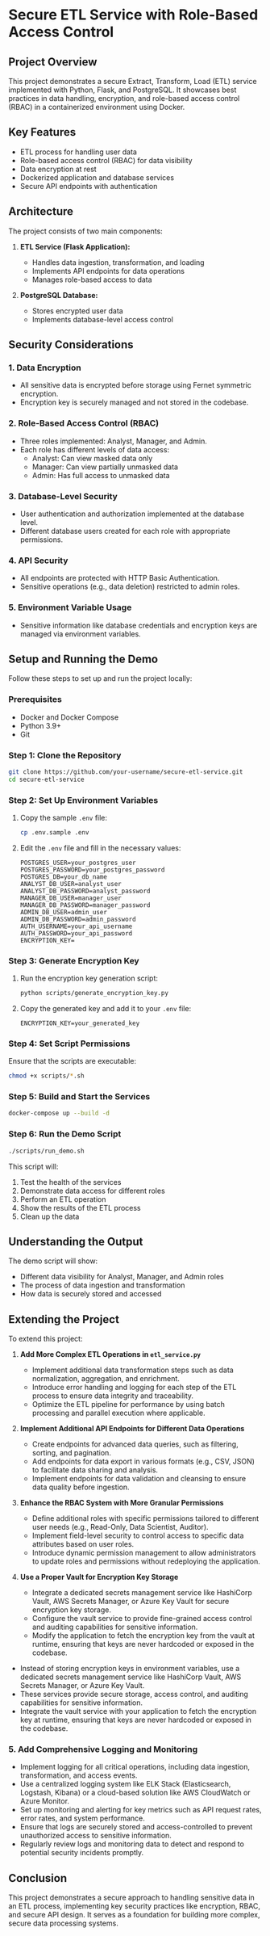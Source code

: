 # Secure ETL Service with Role-Based Access Control

## Project Overview

This project demonstrates a secure Extract, Transform, Load (ETL) service implemented with Python, Flask, and PostgreSQL. It showcases best practices in data handling, encryption, and role-based access control (RBAC) in a containerized environment using Docker.

## Key Features

- ETL process for handling user data
- Role-based access control (RBAC) for data visibility
- Data encryption at rest
- Dockerized application and database services
- Secure API endpoints with authentication

## Architecture

The project consists of two main components:

1. **ETL Service (Flask Application):**
   - Handles data ingestion, transformation, and loading
   - Implements API endpoints for data operations
   - Manages role-based access to data

2. **PostgreSQL Database:**
   - Stores encrypted user data
   - Implements database-level access control

## Security Considerations

### 1. Data Encryption
- All sensitive data is encrypted before storage using Fernet symmetric encryption.
- Encryption key is securely managed and not stored in the codebase.

### 2. Role-Based Access Control (RBAC)
- Three roles implemented: Analyst, Manager, and Admin.
- Each role has different levels of data access:
  - Analyst: Can view masked data only
  - Manager: Can view partially unmasked data
  - Admin: Has full access to unmasked data

### 3. Database-Level Security
- User authentication and authorization implemented at the database level.
- Different database users created for each role with appropriate permissions.

### 4. API Security
- All endpoints are protected with HTTP Basic Authentication.
- Sensitive operations (e.g., data deletion) restricted to admin roles.

### 5. Environment Variable Usage
- Sensitive information like database credentials and encryption keys are managed via environment variables.

## Setup and Running the Demo

Follow these steps to set up and run the project locally:

### Prerequisites
- Docker and Docker Compose
- Python 3.9+
- Git

### Step 1: Clone the Repository
```bash
git clone https://github.com/your-username/secure-etl-service.git
cd secure-etl-service
```

### Step 2: Set Up Environment Variables
1. Copy the sample `.env` file:
   ```bash
   cp .env.sample .env
   ```
2. Edit the `.env` file and fill in the necessary values:
   ```
   POSTGRES_USER=your_postgres_user
   POSTGRES_PASSWORD=your_postgres_password
   POSTGRES_DB=your_db_name
   ANALYST_DB_USER=analyst_user
   ANALYST_DB_PASSWORD=analyst_password
   MANAGER_DB_USER=manager_user
   MANAGER_DB_PASSWORD=manager_password
   ADMIN_DB_USER=admin_user
   ADMIN_DB_PASSWORD=admin_password
   AUTH_USERNAME=your_api_username
   AUTH_PASSWORD=your_api_password
   ENCRYPTION_KEY=
   ```

### Step 3: Generate Encryption Key
1. Run the encryption key generation script:
   ```bash
   python scripts/generate_encryption_key.py
   ```
2. Copy the generated key and add it to your `.env` file:
   ```
   ENCRYPTION_KEY=your_generated_key
   ```

### Step 4: Set Script Permissions
Ensure that the scripts are executable:
```bash
chmod +x scripts/*.sh
```

### Step 5: Build and Start the Services
```bash
docker-compose up --build -d
```

### Step 6: Run the Demo Script
```bash
./scripts/run_demo.sh
```

This script will:
1. Test the health of the services
2. Demonstrate data access for different roles
3. Perform an ETL operation
4. Show the results of the ETL process
5. Clean up the data

## Understanding the Output

The demo script will show:
- Different data visibility for Analyst, Manager, and Admin roles
- The process of data ingestion and transformation
- How data is securely stored and accessed

## Extending the Project

To extend this project:
1. **Add More Complex ETL Operations in `etl_service.py`**
    - Implement additional data transformation steps such as data normalization, aggregation, and enrichment.
    - Introduce error handling and logging for each step of the ETL process to ensure data integrity and traceability.
    - Optimize the ETL pipeline for performance by using batch processing and parallel execution where applicable.

2. **Implement Additional API Endpoints for Different Data Operations**
    - Create endpoints for advanced data queries, such as filtering, sorting, and pagination.
    - Add endpoints for data export in various formats (e.g., CSV, JSON) to facilitate data sharing and analysis.
    - Implement endpoints for data validation and cleansing to ensure data quality before ingestion.

3. **Enhance the RBAC System with More Granular Permissions**
    - Define additional roles with specific permissions tailored to different user needs (e.g., Read-Only, Data Scientist, Auditor).
    - Implement field-level security to control access to specific data attributes based on user roles.
    - Introduce dynamic permission management to allow administrators to update roles and permissions without redeploying the application.

4. **Use a Proper Vault for Encryption Key Storage**
    - Integrate a dedicated secrets management service like HashiCorp Vault, AWS Secrets Manager, or Azure Key Vault for secure encryption key storage.
    - Configure the vault service to provide fine-grained access control and auditing capabilities for sensitive information.
    - Modify the application to fetch the encryption key from the vault at runtime, ensuring that keys are never hardcoded or exposed in the codebase.
- Instead of storing encryption keys in environment variables, use a dedicated secrets management service like HashiCorp Vault, AWS Secrets Manager, or Azure Key Vault.
- These services provide secure storage, access control, and auditing capabilities for sensitive information.
- Integrate the vault service with your application to fetch the encryption key at runtime, ensuring that keys are never hardcoded or exposed in the codebase.

### 5. Add Comprehensive Logging and Monitoring
- Implement logging for all critical operations, including data ingestion, transformation, and access events.
- Use a centralized logging system like ELK Stack (Elasticsearch, Logstash, Kibana) or a cloud-based solution like AWS CloudWatch or Azure Monitor.
- Set up monitoring and alerting for key metrics such as API request rates, error rates, and system performance.
- Ensure that logs are securely stored and access-controlled to prevent unauthorized access to sensitive information.
- Regularly review logs and monitoring data to detect and respond to potential security incidents promptly.

## Conclusion

This project demonstrates a secure approach to handling sensitive data in an ETL process, implementing key security practices like encryption, RBAC, and secure API design. It serves as a foundation for building more complex, secure data processing systems.